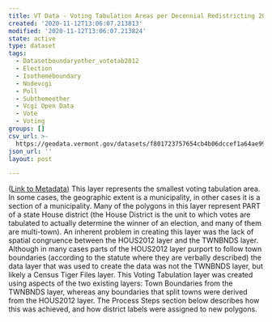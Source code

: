 ```yaml
---
title: VT Data - Voting Tabulation Areas per Decennial Redistricting 2012
created: '2020-11-12T13:06:07.213813'
modified: '2020-11-12T13:06:07.213824'
state: active
type: dataset
tags:
  - Datasetboundaryother_votetab2012
  - Election
  - Isothemeboundary
  - Nodevcgi
  - Poll
  - Subthemeother
  - Vcgi Open Data
  - Vote
  - Voting
groups: []
csv_url: >-
  https://geodata.vermont.gov/datasets/f801723757654cb4b06dccef1a64ae99_41.csv?outSR=%7B%22latestWkid%22%3A32145%2C%22wkid%22%3A32145%7D
json_url: ''
layout: post

---
```

(<a href='http://maps.vcgi.vermont.gov/gisdata/metadata/BoundaryOther_VOTETAB2012.htm' target='_blank'>Link to Metadata</a>) This layer represents the smallest voting tabulation area. In some cases, the geographic extent is a municipality, in other cases it is a section of a municipality. Many of the polygons in this layer represent PART of a state House district (the House District is the unit to which votes are tabulated to actually determine the winner of an election, and many of them are multi-town). An inherent problem in creating this layer was the lack of spatial congruence between the HOUS2012 layer and the TWNBNDS layer. Although in many cases parts of the HOUS2012 layer purport to follow town boundaries (according to the statute where they are verbally described) the data layer that was used to create the data was not the TWNBNDS layer, but likely a Census Tiger Files layer. This Voting Tabulation layer was created using aspects of the two existing layers: Town Boundaries from the TWNBNDS layer, whereas any boundaries that split towns were derived from the HOUS2012 layer. The Process Steps section below describes how this was achieved, and how district labels were assigned to new polygons.
